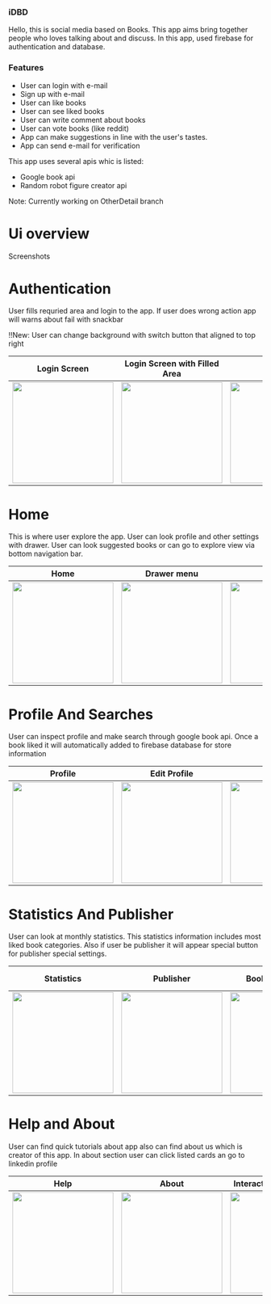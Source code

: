 ### iDBD
<p>
Hello, this is social media based on Books. This app aims bring together people who loves talking about and discuss. 
  In this app, used firebase for authentication and database.
</p>



### Features

- User can login with e-mail
- Sign up with e-mail
- User can like books
- User can see liked books
- User can write comment about books
- User can vote books (like reddit)
- App can make suggestions in line with the user's tastes.
- App can send e-mail for verification

This app uses several apis whic is listed: 
  - Google book api
  - Random robot figure creator api
  

Note: Currently working on OtherDetail branch

# Ui overview
Screenshots

# Authentication 
<p> User fills requried area and login to the app. If user does wrong action app will warns about fail with snackbar </p>
!!New: User can change background with switch button that aligned to top right

| Login Screen  | Login Screen with Filled Area | Sign up |
| ------------- | ------------- | ------------- |
| <img src ="https://user-images.githubusercontent.com/44341663/168319664-75153565-23ac-4c93-abfb-bc1bee0fa7a3.gif" width=200>  | <img src ="https://user-images.githubusercontent.com/44341663/168319797-b19415e4-5733-43fd-8b0e-f472d77f547d.png" width=200>  | <img src ="https://user-images.githubusercontent.com/44341663/168321822-b4c602cb-fe81-464a-a815-7c097359488e.png" width=200>  |


# Home
<p> This is where user explore the app. User can look profile and other settings with drawer. User can look suggested books or can go to explore view via bottom navigation bar.</p>

| Home | Drawer menu | Explore |
|  -------------  | ------------- | ------------- |
| <img src ="https://user-images.githubusercontent.com/44341663/168319981-194dab65-659c-49b9-bd69-bc63d1cc3e04.png" width=200>| <img src ="https://user-images.githubusercontent.com/44341663/168319993-7e5904a9-07ae-4ad6-aabd-6c681837225f.png" width=200>| <img src ="https://user-images.githubusercontent.com/44341663/168320005-2d4c8c3f-bbb9-4eca-ac66-278b51b32651.png" width=200> |



# Profile And Searches
<p> User can inspect profile and make search through google book api. Once a book liked it will automatically added to firebase database for store information </p>

| Profile | Edit Profile | Search | Search results  |
|  -------------  | ------------- | ------------- | ------------- |
| <img src ="https://user-images.githubusercontent.com/44341663/168320250-f88529b4-09ed-49be-a7bf-60dc2a48996e.png" width=200>  | <img src ="https://user-images.githubusercontent.com/44341663/168320262-8b71d136-e79d-435b-8a9a-4442b7f0dc50.png" width=200>  | <img src ="https://user-images.githubusercontent.com/44341663/168320268-285d80a1-2b5a-49b2-bda7-e945ce7a12cb.png" width=200>  | <img src ="https://user-images.githubusercontent.com/44341663/168320273-7339bccc-fe21-4933-b1e0-95c8dc81eab4.png" width=200>  |



# Statistics And Publisher 
<p> User can look at monthly statistics. This statistics information includes most liked book categories. Also if user be publisher it will appear special button for publisher special settings. </p>

| Statistics | Publisher | Book add request | Book add Categorie menu |
|  -------------  | ------------- | ------------- | ------------- |
| <img src ="https://user-images.githubusercontent.com/44341663/168320825-a12aff48-fbb9-45e5-a0f7-61716788a5f5.png" width=200>  | <img src ="https://user-images.githubusercontent.com/44341663/168320833-60e5f72d-5b00-463e-b092-f1aa5962a0a6.png" width=200>  | <img src ="https://user-images.githubusercontent.com/44341663/168320845-bc273502-dce4-438b-8f59-115522570ab0.png" width=200>  | <img src ="https://user-images.githubusercontent.com/44341663/168320860-1b8e79d9-c9c8-4449-8b19-99f3e2598e0f.png" width=200>   |

# Help and About
<p> User can find quick tutorials about app also can find about us which is creator of this app. In about section user can click listed cards an go to linkedin profile </p>

| Help | About |  Interaction with Profiles |
|  -------------  | ------------- | ------------- |
| <img src ="https://user-images.githubusercontent.com/44341663/168321132-e97684d2-7b7b-405b-94e4-7677cef3764f.png" width=200> | <img src ="https://user-images.githubusercontent.com/44341663/168321139-33ad6728-e507-4210-a675-452d4346200a.png" width=200>  |  <img src ="https://user-images.githubusercontent.com/44341663/168321148-0c139876-def7-450f-b8cf-f398575c6101.gif" width=200>  |

<!-- # General recap -->



<!-- <video src ="https://user-images.githubusercontent.com/44341663/168107412-242d7751-a017-489e-a386-4068fc98daf0.mp4" width=200> -->
<!-- https://user-images.githubusercontent.com/44341663/168107412-242d7751-a017-489e-a386-4068fc98daf0.mp4 -->

